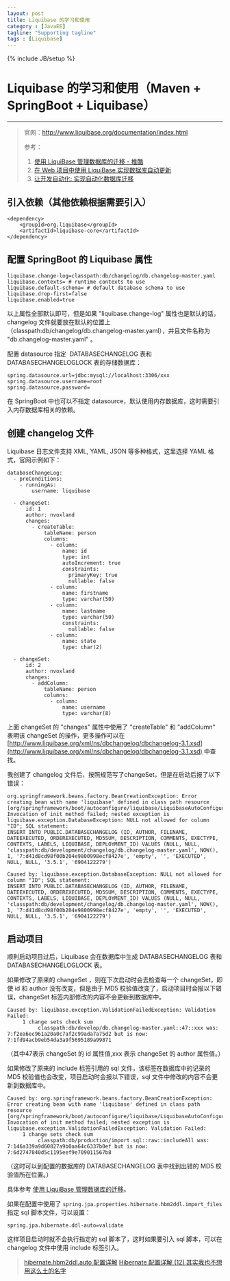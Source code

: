 ```yaml
---
layout: post
title: Liquibase 的学习和使用
category : [JavaEE]
tagline: "Supporting tagline"
tags : [Liquibase]
---
```

{% include JB/setup %}
# Liquibase 的学习和使用（Maven + SpringBoot + Liquibase）
---

> 官网：http://www.liquibase.org/documentation/index.html
>
> 参考：
>
> 1. [使用 LiquiBase 管理数据库的迁移 - 推酷](http://www.tuicool.com/articles/B7ziIrv)
> 2. [在 Web 项目中使用 LiquiBase 实现数据库自动更新](http://blog.csdn.net/jianyi7659/article/details/7804144)
> 3. [让开发自动化: 实现自动化数据库迁移](https://www.ibm.com/developerworks/cn/java/j-ap08058/index.html)


## 引入依赖（其他依赖根据需要引入）

```
<dependency>
    <groupId>org.liquibase</groupId>
    <artifactId>liquibase-core</artifactId>
</dependency>
```

<!--break-->

## 配置 SpringBoot 的 Liquibase 属性

```
liquibase.change-log=classpath:db/changelog/db.changelog-master.yaml
liquibase.contexts= # runtime contexts to use
liquibase.default-schema= # default database schema to use
liquibase.drop-first=false
liquibase.enabled=true
```

以上属性全部默认即可，但是如果 "liquibase.change-log" 属性也是默认的话， changelog 文件就要放在默认的位置上（classpath:db/changelog/db.changelog-master.yaml），并且文件名称为 "db.changelog-master.yaml" 。

配置 datasource 指定  DATABASECHANGELOG 表和 DATABASECHANGELOGLOCK 表的存储数据库：

```
spring.datasource.url=jdbc:mysql://localhost:3306/xxx
spring.datasource.username=root
spring.datasource.password=
```

在 SpringBoot 中也可以不指定 datasource，默认使用内存数据库，这时需要引入内存数据库相关的依赖。


## 创建 changelog 文件

Liquibase 日志文件支持 XML, YAML, JSON 等多种格式，这里选择 YAML 格式，官网示例如下：

```
databaseChangeLog:
  - preConditions:
    - runningAs:
        username: liquibase

  - changeSet:
      id: 1
      author: nvoxland
      changes:
        - createTable:
            tableName: person
            columns:
              - column:
                  name: id
                  type: int
                  autoIncrement: true
                  constraints:
                    primaryKey: true
                    nullable: false
              - column:
                  name: firstname
                  type: varchar(50)
              - column:
                  name: lastname
                  type: varchar(50)
                  constraints:
                    nullable: false
              - column:
                  name: state
                  type: char(2)

  - changeSet:
      id: 2
      author: nvoxland
      changes:
        - addColumn:
            tableName: person
            columns:
              - column:
                  name: username
                  type: varchar(8)
```

上面 changeSet 的 "changes" 属性中使用了 "createTable" 和 "addColumn" 表明该 changeSet 的操作，更多操作可以在 [http://www.liquibase.org/xml/ns/dbchangelog/dbchangelog-3.1.xsd](http://www.liquibase.org/xml/ns/dbchangelog/dbchangelog-3.1.xsd) 中查找。

我创建了 changelog 文件后，按照规范写了changeSet，但是在启动后报了以下错误：

```
org.springframework.beans.factory.BeanCreationException: Error creating bean with name 'liquibase' defined in class path resource [org/springframework/boot/autoconfigure/liquibase/LiquibaseAutoConfiguration$LiquibaseConfiguration.class]: Invocation of init method failed; nested exception is liquibase.exception.DatabaseException: NULL not allowed for column "ID"; SQL statement:
INSERT INTO PUBLIC.DATABASECHANGELOG (ID, AUTHOR, FILENAME, DATEEXECUTED, ORDEREXECUTED, MD5SUM, DESCRIPTION, COMMENTS, EXECTYPE, CONTEXTS, LABELS, LIQUIBASE, DEPLOYMENT_ID) VALUES (NULL, NULL, 'classpath:db/development/changelog/db.changelog-master.yaml', NOW(), 1, '7:d41d8cd98f00b204e9800998ecf8427e', 'empty', '', 'EXECUTED', NULL, NULL, '3.5.1', '6904122279') 

Caused by: liquibase.exception.DatabaseException: NULL not allowed for column "ID"; SQL statement:
INSERT INTO PUBLIC.DATABASECHANGELOG (ID, AUTHOR, FILENAME, DATEEXECUTED, ORDEREXECUTED, MD5SUM, DESCRIPTION, COMMENTS, EXECTYPE, CONTEXTS, LABELS, LIQUIBASE, DEPLOYMENT_ID) VALUES (NULL, NULL, 'classpath:db/development/changelog/db.changelog-master.yaml', NOW(), 1, '7:d41d8cd98f00b204e9800998ecf8427e', 'empty', '', 'EXECUTED', NULL, NULL, '3.5.1', '6904122279')
```

## 启动项目

顺利启动项目过后，Liquibase 会在数据库中生成 DATABASECHANGELOG 表和 DATABASECHANGELOGLOCK 表。

如果修改了原来的 changeSet ，则在下次启动时会去检查每一个 changeSet，即使 id 和 author 没有改变，但是由于 MD5 校验值改变了，启动项目时会报以下错误，changeSet 标签内部修改的内容不会更新到数据库中。
```
Caused by: liquibase.exception.ValidationFailedException: Validation Failed:
     1 change sets check sum
          classpath:db/develop/db.changelog-master.yaml::47::xxx was: 7:f2ea6ec961a20a0c7af2c99ada7a75d2 but is now: 7:1fd94acb9eb54da3a9f5695189a99871
```
（其中47表示 changeSet 的 id 属性值,xxx 表示 changeSet 的 author 属性值。）

如果修改了原来的 include 标签引用的 sql 文件，该标签在数据库中的记录的 MD5 校验值也会改变，项目启动时会报以下错误，sql 文件中修改的内容不会更新到数据库中。
```
Caused by: org.springframework.beans.factory.BeanCreationException: Error creating bean with name 'liquibase' defined in class path resource [org/springframework/boot/autoconfigure/liquibase/LiquibaseAutoConfiguration$LiquibaseConfiguration.class]: Invocation of init method failed; nested exception is liquibase.exception.ValidationFailedException: Validation Failed:
     1 change sets check sum
          classpath:db/production/import.sql::raw::includeAll was: 7:146a339a9d60827a9b0aa64c6337b0ef but is now: 7:6d2747840d5c1195eef9e709011567b8
```
（这时可以到配置的数据库的 DATABASECHANGELOG 表中找到出错的 MD5 校验值所在位置。）

具体参考 [使用 LiquiBase 管理数据库的迁移](http://www.tuicool.com/articles/B7ziIrv)。

如果在配置中使用了 `spring.jpa.properties.hibernate.hbm2ddl.import_files` 指定 sql 脚本文件，可以设置：

```
spring.jpa.hibernate.ddl-auto=validate
```

这样项目启动时就不会执行指定的 sql 脚本了，这时如果要引入 sql 脚本，可以在 changelog 文件中使用 include 标签引入。

> [hibernate.hbm2ddl.auto 配置详解](http://www.cnblogs.com/feilong3540717/archive/2011/12/19/2293038.html)
  [Hibernate 配置详解 (12) 其实我也不想用这么土的名字](http://blog.csdn.net/stefwu/article/details/10584161)

